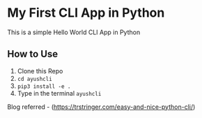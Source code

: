 # My First CLI App in Python 

This is a simple Hello World CLI App in Python 


## How to Use 

1. Clone this Repo 
2. `cd ayushcli`
3. `pip3 install -e .`
4. Type in the terminal `ayushcli`

Blog referred - (https://trstringer.com/easy-and-nice-python-cli/)

